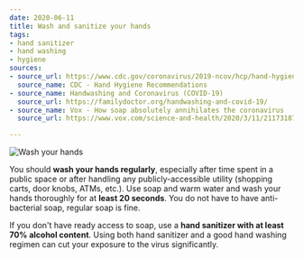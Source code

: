 ```yaml
---
date: 2020-06-11
title: Wash and sanitize your hands
tags:
- hand sanitizer
- hand washing
- hygiene
sources:
- source_url: https://www.cdc.gov/coronavirus/2019-ncov/hcp/hand-hygiene.html
  source_name: CDC - Hand Hygiene Recommendations
- source_name: Handwashing and Coronavirus (COVID-19)
  source_url: https://familydoctor.org/handwashing-and-covid-19/
- source_name: Vox - How soap absolutely annihilates the coronavirus
  source_url: https://www.vox.com/science-and-health/2020/3/11/21173187/coronavirus-covid-19-hand-washing-sanitizer-compared-soap-is-dope

---
```

![Wash your hands](../../images/IMG_0478.PNG)

You should **wash your hands regularly**, especially after time spent in a public space or after handling any publicly-accessible utility (shopping carts, door knobs, ATMs, etc.). Use soap and warm water and wash your hands thoroughly for at **least 20 seconds**. You do not have to have anti-bacterial soap, regular soap is fine.

If you don't have ready access to soap, use a **hand sanitizer with at least 70% alcohol content**. Using both hand sanitizer and a good hand washing regimen can cut your exposure to the virus significantly.